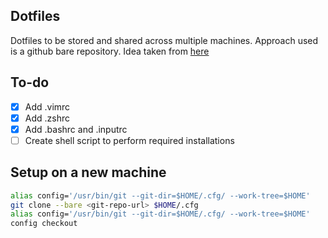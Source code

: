 ## Dotfiles
Dotfiles to be stored and shared across multiple machines. Approach used is a github bare repository. Idea taken from [here](https://www.atlassian.com/git/tutorials/dotfiles)

## To-do
- [x] Add .vimrc
- [x] Add .zshrc
- [x] Add .bashrc and .inputrc
- [ ] Create shell script to perform required installations

## Setup on a new machine
```bash
alias config='/usr/bin/git --git-dir=$HOME/.cfg/ --work-tree=$HOME'
git clone --bare <git-repo-url> $HOME/.cfg
alias config='/usr/bin/git --git-dir=$HOME/.cfg/ --work-tree=$HOME'
config checkout
```
